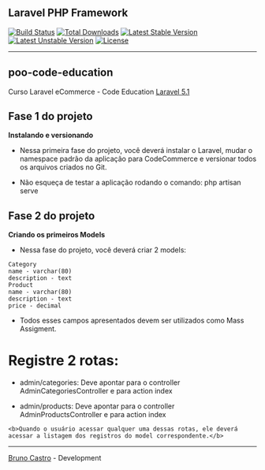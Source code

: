 ## Laravel PHP Framework

[![Build Status](https://travis-ci.org/laravel/framework.svg)](https://travis-ci.org/laravel/framework)
[![Total Downloads](https://poser.pugx.org/laravel/framework/d/total.svg)](https://packagist.org/packages/laravel/framework)
[![Latest Stable Version](https://poser.pugx.org/laravel/framework/v/stable.svg)](https://packagist.org/packages/laravel/framework)
[![Latest Unstable Version](https://poser.pugx.org/laravel/framework/v/unstable.svg)](https://packagist.org/packages/laravel/framework)
[![License](https://poser.pugx.org/laravel/framework/license.svg)](https://packagist.org/packages/laravel/framework)

<hr>

## poo-code-education
Curso Laravel eCommerce - Code Education [Laravel 5.1](http://sites.code.education/laravel-inscricao-sv)

## Fase 1 do projeto
<b>Instalando e versionando</b>

 - Nessa primeira fase do projeto, você deverá instalar o Laravel, mudar o namespace padrão da aplicação para CodeCommerce e versionar todos os arquivos criados no Git.

 - Não esqueça de testar a aplicação rodando o comando: php artisan serve
 
## Fase 2 do projeto
<b>Criando os primeiros Models</b>

 - Nessa fase do projeto, você deverá criar 2 models:

```
Category
name - varchar(80)
description - text
Product
name - varchar(80)
description - text
price - decimal
```

 - Todos esses campos apresentados devem ser utilizados como Mass Assigment.

Registre 2 rotas:
=================

- admin/categories: Deve apontar para o controller AdminCategoriesController e para action index

- admin/products: Deve apontar para o controller AdminProductsController e para action index

```
<b>Quando o usuário acessar qualquer uma dessas rotas, ele deverá acessar a listagem dos registros do model correspondente.</b>
```

------------------------------------------------------------------------------------------
[Bruno Castro](http://www.bhzautomacao.com.br) - Development